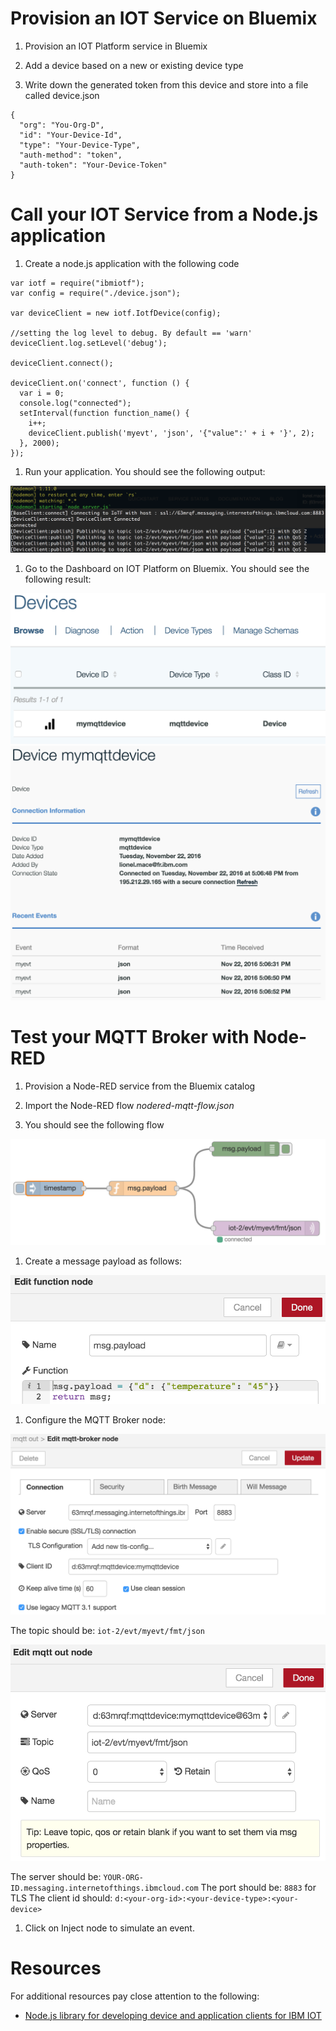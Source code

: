 # Provision an IOT Service on Bluemix

1. Provision an IOT Platform service in Bluemix

1. Add a device based on a new or existing device type

1. Write down the generated token from this device and store into a file called device.json

  ```
  {
    "org": "You-Org-D",
    "id": "Your-Device-Id",
    "type": "Your-Device-Type",
    "auth-method": "token",
    "auth-token": "Your-Device-Token"
  }
  ```
  
# Call your IOT Service from a Node.js application

1. Create a node.js application with the following code

  ```
  var iotf = require("ibmiotf");
  var config = require("./device.json");

  var deviceClient = new iotf.IotfDevice(config);

  //setting the log level to debug. By default == 'warn'
  deviceClient.log.setLevel('debug');

  deviceClient.connect();

  deviceClient.on('connect', function () {
    var i = 0;
    console.log("connected");
    setInterval(function function_name() {
      i++;
      deviceClient.publish('myevt', 'json', '{"value":' + i + '}', 2);
    }, 2000);
  });
  ```
  
1. Run your application. You should see the following output:

  ![](./images/nodeapp-output.png)
  
1. Go to the Dashboard on IOT Platform on Bluemix. You should see the following result:

![](./images/iot-dashboard-device.png)
![](./images/iot-dashboard-device-events.png)


# Test your MQTT Broker with Node-RED

1. Provision a Node-RED service from the Bluemix catalog

1. Import the Node-RED flow *nodered-mqtt-flow.json*

1. You should see the following flow

  ![](./images/nodered-flow.png)

1. Create a message payload as follows:

  ![](./images/nodered-function.png)

1. Configure the MQTT Broker node:

  ![](./images/nodered-mqtt-broker.png)

  The topic should be: ```iot-2/evt/myevt/fmt/json```

  ![](./images/nodered-mqtt-edit.png)
  
  The server should be: ```YOUR-ORG-ID.messaging.internetofthings.ibmcloud.com```
  The port should be:   ```8883``` for TLS
  The client id should: ```d:<your-org-id>:<your-device-type>:<your-device>```

1. Click on Inject node to simulate an event.

# Resources

For additional resources pay close attention to the following:

- [Node.js library for developing device and application clients for IBM IOT](https://www.npmjs.com/package/ibmiotf)